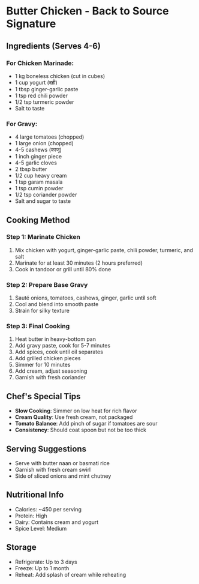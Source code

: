 # Butter Chicken - Back to Source Signature

## Ingredients (Serves 4-6)

### For Chicken Marinade:
- 1 kg boneless chicken (cut in cubes)
- 1 cup yogurt (दही)
- 1 tbsp ginger-garlic paste
- 1 tsp red chili powder
- 1/2 tsp turmeric powder
- Salt to taste

### For Gravy:
- 4 large tomatoes (chopped)
- 1 large onion (chopped)
- 4-5 cashews (काजू)
- 1 inch ginger piece
- 4-5 garlic cloves
- 2 tbsp butter
- 1/2 cup heavy cream
- 1 tsp garam masala
- 1 tsp cumin powder
- 1/2 tsp coriander powder
- Salt and sugar to taste

## Cooking Method

### Step 1: Marinate Chicken
1. Mix chicken with yogurt, ginger-garlic paste, chili powder, turmeric, and salt
2. Marinate for at least 30 minutes (2 hours preferred)
3. Cook in tandoor or grill until 80% done

### Step 2: Prepare Base Gravy
1. Sauté onions, tomatoes, cashews, ginger, garlic until soft
2. Cool and blend into smooth paste
3. Strain for silky texture

### Step 3: Final Cooking
1. Heat butter in heavy-bottom pan
2. Add gravy paste, cook for 5-7 minutes
3. Add spices, cook until oil separates
4. Add grilled chicken pieces
5. Simmer for 10 minutes
6. Add cream, adjust seasoning
7. Garnish with fresh coriander

## Chef's Special Tips
- **Slow Cooking**: Simmer on low heat for rich flavor
- **Cream Quality**: Use fresh cream, not packaged
- **Tomato Balance**: Add pinch of sugar if tomatoes are sour
- **Consistency**: Should coat spoon but not be too thick

## Serving Suggestions
- Serve with butter naan or basmati rice
- Garnish with fresh cream swirl
- Side of sliced onions and mint chutney

## Nutritional Info
- Calories: ~450 per serving
- Protein: High
- Dairy: Contains cream and yogurt
- Spice Level: Medium

## Storage
- Refrigerate: Up to 3 days
- Freeze: Up to 1 month
- Reheat: Add splash of cream while reheating